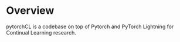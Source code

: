 # Overview
pytorchCL is a codebase on top of Pytorch and PyTorch Lightning for Continual Learning research.
